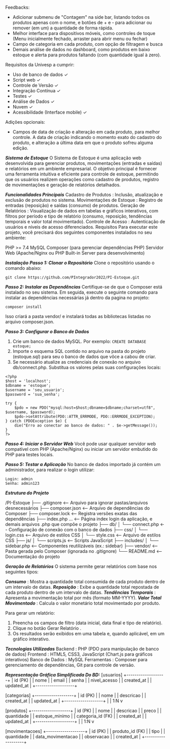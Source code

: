 Feedbacks:

- Adicionar submenu de "Contagem" na side bar, listando todos os produtos apenas com o nome, e botões de + e - para adicionar ou remover (em um) a quantidade de forma rápida.
- Melhor interface para dispositivos móveis, como controles de toque (Menu inicialmente fechado, arraster para abrir menu ou fechar)
- Campo de categoria em cada produto, com opção de filtragem e busca
- Demais análise de dados no dashboard, como produtos em baixo estoque e alerta para produtos faltando (com quantidade igual à zero).

Requisitos da Univesp a cumprir:

- Uso de banco de dados ✓
- Script web ✓
- Controle de Versão ✓
- Integração Contínua ✓
- Testes ✓
- Análise de Dados ✓
- Nuvem ✓
- Acessibilidade (Interface mobile) ✓

Adições opcionais:
- Campos de data de criação e alteração em cada produto, para melhor controle. A data de criação indicando o momento exato do cadastro do produto, e alteração a última data em que o produto sofreu alguma edição.


***Sistema de Estoque***
O Sistema de Estoque é uma aplicação web desenvolvida para gerenciar produtos, movimentações (entradas e saídas) e relatórios em um ambiente empresarial. O objetivo principal é fornecer uma ferramenta intuitiva e eficiente para controle de estoque, permitindo que os usuários realizem operações como cadastro de produtos, registro de movimentações e geração de relatórios detalhados.

***Funcionalidades Principais***
Cadastro de Produtos : Inclusão, atualização e exclusão de produtos no sistema.
Movimentações de Estoque : Registro de entradas (reposição) e saídas (consumo) de produtos.
Geração de Relatórios : Visualização de dados em tabelas e gráficos interativos, com filtros por período e tipo de relatório (consumo, reposição, tendências temporais e valor total movimentado).
Controle de Acesso : Autenticação de usuários e níveis de acesso diferenciados.
Requisitos
Para executar este projeto, você precisará dos seguintes componentes instalados no seu ambiente:

PHP >= 7.4
MySQL
Composer (para gerenciar dependências PHP)
Servidor Web (Apache/Nginx ou PHP Built-in Server para desenvolvimento)

***Instalação***
***Passo 1: Clonar o Repositório***
Clone o repositório usando o comando abaixo:
```
git clone https://github.com/PIntegrador2022/PI-Estoque.git
```
***Passo 2: Instalar as Dependências***
Certifique-se de que o Composer está instalado no seu sistema. Em seguida, execute o seguinte comando para instalar as dependências necessárias já dentro da pagina no projeto:
```
composer install
```
Isso criará a pasta vendor/ e instalará todas as bibliotecas listadas no arquivo composer.json.

***Passo 3: Configurar o Banco de Dados***
1. Crie um banco de dados MySQL. Por exemplo:
```CREATE DATABASE estoque;```
2. Importe o esquema SQL contido no arquivo na pasta do projeto (estoque.sql) para seu o banco de dados que vôce a cabou de criar.
3. Se necessário atualize as credenciais de conexão no arquivo db/connect.php. Substitua os valores pelas suas configurações locais:
```
<?php
$host = 'localhost';
$dbname = 'estoque';
$username = 'seu_usuario';
$password = 'sua_senha';

try {
    $pdo = new PDO("mysql:host=$host;dbname=$dbname;charset=utf8", $username, $password);
    $pdo->setAttribute(PDO::ATTR_ERRMODE, PDO::ERRMODE_EXCEPTION);
} catch (PDOException $e) {
    die("Erro ao conectar ao banco de dados: " . $e->getMessage());
}
?>
```
***Passo 4: Iniciar o Servidor Web***
Você pode usar qualquer servidor web compatível com PHP (Apache/Nginx) ou iniciar um servidor embutido do PHP para testes locais.

***Passo 5: Testar a Aplicação***
No banco de dados importado já contém um administrador, para realizar o login utilizar:
```
Login: admin
Senha: admin123
```

***Estrutura do Projeto***

/PI-Estoque
    ├── .gitignore          <-- Arquivo para ignorar pastas/arquivos desnecessários
    ├── composer.json       <-- Arquivo de dependências do Composer
    ├── composer.lock       <-- Registra versões exatas das dependências
    ├── index.php ...       <-- Página index login da aplicação, e demais arquivos .php que compõe o projeto
    ├── db/
    │   └── connect.php     <-- Configuração de conexão com o banco de dados
    ├── css/
    │   └── login.css       <-- Arquivo de estilos CSS
    │   └── style.css       <-- Arquivo de estilos CSS
    ├── js/
    │   └── scripts.js      <-- Scripts JavaScript
    ├── includes/
    │   └── sidebar.php     <-- Componentes reutilizáveis (ex.: sidebar)
    ├── vendor/             <-- Pasta gerada pelo Composer (ignorada no .gitignore)
    └── README.md           <-- Documentação do projeto


***Geração de Relatórios***
O sistema permite gerar relatórios com base nos seguintes tipos:

***Consumo*** : Mostra a quantidade total consumida de cada produto dentro de um intervalo de datas.
***Reposição*** : Exibe a quantidade total repostada de cada produto dentro de um intervalo de datas.
***Tendências Temporais*** : Apresenta a movimentação total por mês (formato MM-YYYY).
***Valor Total Movimentado*** : Calcula o valor monetário total movimentado por produto.

Para gerar um relatório:
1. Preencha os campos de filtro (data inicial, data final e tipo de relatório).
2. Clique no botão Gerar Relatório .
3. Os resultados serão exibidos em uma tabela e, quando aplicável, em um gráfico interativo.

***Tecnologias Utilizadas***
Backend : PHP (PDO para manipulação de banco de dados)
Frontend : HTML5, CSS3, JavaScript (Chart.js para gráficos interativos)
Banco de Dados : MySQL
Ferramentas : Composer para gerenciamento de dependências, Git para controle de versão.

***Representação Gráfica Simplificada Do BD:***
[usuarios]
+-------------------+
| id (PK)           |
| nome              |
| email             |
| senha             |
| nivel_acesso      |
| created_at        |
| updated_at        |
+-------------------+

[categorias]
+-------------------+
| id (PK)           |
| nome              |
| descricao         |
| created_at        |
| updated_at        |
+-------------------+
        |
        | 1:N
        v

[produtos]
+-------------------+
| id (PK)           |
| nome              |
| descricao         |
| preco             |
| quantidade        |
| estoque_minimo    |
| categoria_id (FK) |
| created_at        |
| updated_at        |
+-------------------+
        |
        | 1:N
        v

[movimentacoes]
+-------------------+
| id (PK)           |
| produto_id (FK)   |
| tipo              |
| quantidade        |
| data_movimentacao |
| observacao        |
| created_at        |
+-------------------+